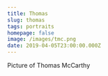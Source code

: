 ```yaml
---
title: Thomas
slug: thomas
tags: portraits
homepage: false
image: /images/tmc.png
date: 2019-04-05T23:00:00.000Z
---
```

Picture of Thomas McCarthy
